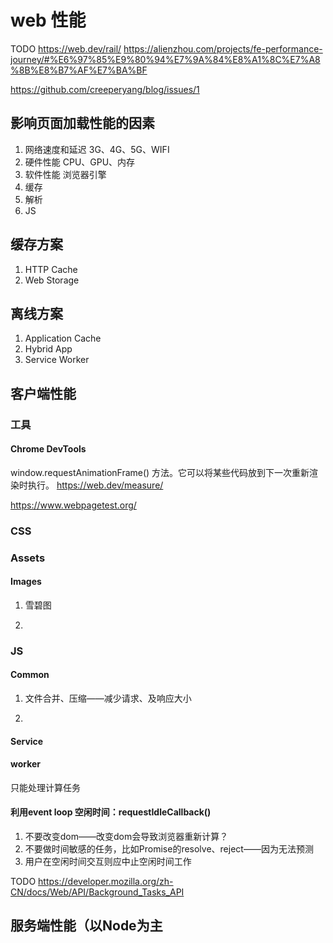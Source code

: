 
# web 性能

TODO
<https://web.dev/rail/>
<https://alienzhou.com/projects/fe-performance-journey/#%E6%97%85%E9%80%94%E7%9A%84%E8%A1%8C%E7%A8%8B%E8%B7%AF%E7%BA%BF>

<https://github.com/creeperyang/blog/issues/1>

## 影响页面加载性能的因素

1. 网络速度和延迟
   3G、4G、5G、WIFI
2. 硬件性能
   CPU、GPU、内存
3. 软件性能
   浏览器引擎
4. 缓存
5. 解析
6. JS

## 缓存方案

1. HTTP Cache
2. Web Storage

## 离线方案

1. Application Cache
2. Hybrid App
3. Service Worker

## 客户端性能

### 工具

#### Chrome DevTools

 window.requestAnimationFrame() 方法。它可以将某些代码放到下一次重新渲染时执行。
 <https://web.dev/measure/>

<https://www.webpagetest.org/>

### CSS

### Assets

#### Images

1. 雪碧图

2.

### JS

#### Common

1. 文件合并、压缩——减少请求、及响应大小

2.

#### Service

#### worker

只能处理计算任务

#### 利用event loop 空闲时间：requestIdleCallback()

1. 不要改变dom——改变dom会导致浏览器重新计算？
2. 不要做时间敏感的任务，比如Promise的resolve、reject——因为无法预测
3. 用户在空闲时间交互则应中止空闲时间工作

TODO
<https://developer.mozilla.org/zh-CN/docs/Web/API/Background_Tasks_API>

## 服务端性能（以Node为主

